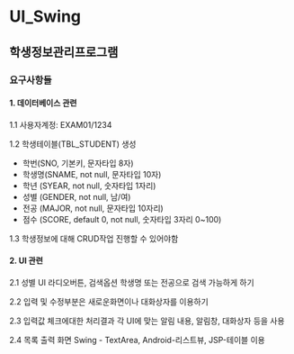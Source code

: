 # UI_Swing
## 학생정보관리프로그램
### 요구사항들
#### 1. 데이터베이스 관련   
   
 1.1 사용자계정: EXAM01/1234  
    
 1.2 학생테이블(TBL_STUDENT) 생성
  - 학번(SNO, 기본키, 문자타입 8자)
  - 학생명(SNAME, not null, 문자타입 10자)
  - 학년 (SYEAR, not null, 숫자타입 1자리)
  - 성별 (GENDER, not null, 남/여)
  - 전공 (MAJOR, not null, 문자타입 10자리)
  - 점수 (SCORE, default 0, not null, 숫자타입 3자리 0~100)  
     
 1.3 학생정보에 대해 CRUD작업 진행할 수 있어야함   
    
#### 2. UI 관련   
   
   2.1 성별 UI 라디오버튼, 검색옵션 학생명 또는 전공으로 검색 가능하게 하기   
      
   2.2 입력 및 수정부분은 새로운화면이나 대화상자를 이용하기   
      
   2.3 입력값 체크에대한 처리결과 각 UI에 맞는 알림 내용, 알림창, 대화상자 등을 사용   
      
   2.4 목록 출력 화면 Swing - TextArea, Android-리스트뷰, JSP-테이블 이용

